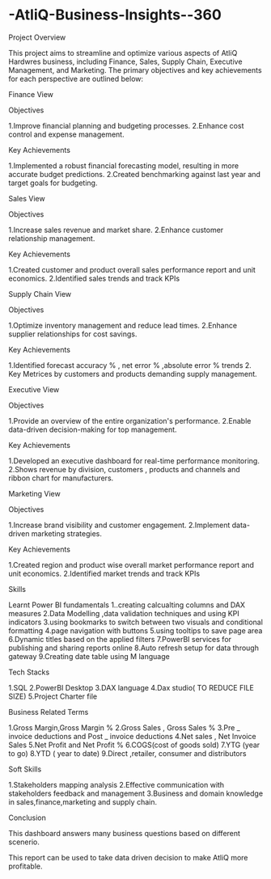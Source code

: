 # -AtliQ-Business-Insights--360
Project Overview


This project aims to streamline and optimize various aspects of AtliQ Hardwres business, including Finance, Sales, Supply Chain, Executive Management, and Marketing. The primary objectives and key achievements for each perspective are outlined below:





Finance View



Objectives

1.Improve financial planning and budgeting processes.
2.Enhance cost control and expense management.



Key Achievements

1.Implemented a robust financial forecasting model, resulting in more accurate budget predictions.
2.Created benchmarking against last year and target goals for budgeting.



Sales View



Objectives


1.Increase sales revenue and market share.
2.Enhance customer relationship management.



Key Achievements



1.Created customer and product overall sales performance report and unit economics.
2.Identified sales trends and track KPIs

Supply Chain View

Objectives

1.Optimize inventory management and reduce lead times.
2.Enhance supplier relationships for cost savings.

Key Achievements

1.Identified forecast accuracy % , net error % ,absolute error % trends 
2. Key Metrices by customers and products demanding supply management.

Executive View

Objectives

1.Provide an overview of the entire organization's performance.
2.Enable data-driven decision-making for top management.

Key Achievements

1.Developed an executive dashboard for real-time performance monitoring.
2.Shows revenue by division, customers , products and channels and ribbon chart for manufacturers.

Marketing View

Objectives

1.Increase brand visibility and customer engagement.
2.Implement data-driven marketing strategies.

Key Achievements

1.Created region and product wise overall market performance report and unit economics.
2.Identified market trends and track KPIs

Skills

Learnt Power BI fundamentals
1..creating calcualting columns and DAX measures
2.Data Modelling ,data validation techniques and using KPI indicators
3.using bookmarks to switch between two visuals and conditional formatting
4.page navigation with buttons
5.using tooltips to save page area
6.Dynamic titles based on the applied filters
7.PowerBI services for publishing and sharing reports online
8.Auto refresh setup for data through gateway
9.Creating date table using M language

Tech Stacks

1.SQL
2.PowerBI Desktop
3.DAX language
4.Dax studio( TO REDUCE FILE SIZE)
5.Project Charter file

Business Related Terms

1.Gross Margin,Gross Margin %
2.Gross Sales , Gross Sales %
3.Pre _ invoice deductions and Post _ invoice deductions
4.Net sales , Net Invoice Sales
5.Net Profit and Net Profit %
6.COGS(cost of goods sold)
7.YTG (year to go)
8.YTD ( year to date)
9.Direct ,retailer, consumer and distributors

Soft Skills

1.Stakeholders mapping analysis
2.Effective communication with stakeholders feedback and management
3.Business and domain knowledge in sales,finance,marketing and supply chain.

Conclusion

This dashboard answers many business questions based on different scenerio.

This report can be used to take data driven decision to make AtliQ more profitable.
